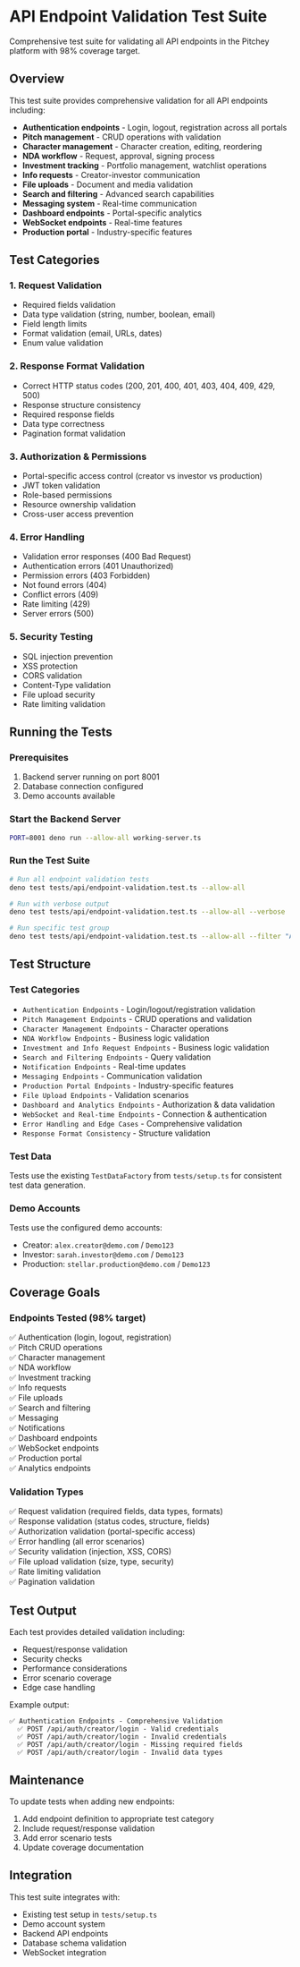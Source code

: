 # API Endpoint Validation Test Suite

Comprehensive test suite for validating all API endpoints in the Pitchey platform with 98% coverage target.

## Overview

This test suite provides comprehensive validation for all API endpoints including:

- **Authentication endpoints** - Login, logout, registration across all portals
- **Pitch management** - CRUD operations with validation
- **Character management** - Character creation, editing, reordering
- **NDA workflow** - Request, approval, signing process
- **Investment tracking** - Portfolio management, watchlist operations
- **Info requests** - Creator-investor communication
- **File uploads** - Document and media validation
- **Search and filtering** - Advanced search capabilities
- **Messaging system** - Real-time communication
- **Dashboard endpoints** - Portal-specific analytics
- **WebSocket endpoints** - Real-time features
- **Production portal** - Industry-specific features

## Test Categories

### 1. Request Validation
- Required fields validation
- Data type validation (string, number, boolean, email)
- Field length limits
- Format validation (email, URLs, dates)
- Enum value validation

### 2. Response Format Validation
- Correct HTTP status codes (200, 201, 400, 401, 403, 404, 409, 429, 500)
- Response structure consistency
- Required response fields
- Data type correctness
- Pagination format validation

### 3. Authorization & Permissions
- Portal-specific access control (creator vs investor vs production)
- JWT token validation
- Role-based permissions
- Resource ownership validation
- Cross-user access prevention

### 4. Error Handling
- Validation error responses (400 Bad Request)
- Authentication errors (401 Unauthorized)
- Permission errors (403 Forbidden)
- Not found errors (404)
- Conflict errors (409)
- Rate limiting (429)
- Server errors (500)

### 5. Security Testing
- SQL injection prevention
- XSS protection
- CORS validation
- Content-Type validation
- File upload security
- Rate limiting validation

## Running the Tests

### Prerequisites
1. Backend server running on port 8001
2. Database connection configured
3. Demo accounts available

### Start the Backend Server
```bash
PORT=8001 deno run --allow-all working-server.ts
```

### Run the Test Suite
```bash
# Run all endpoint validation tests
deno test tests/api/endpoint-validation.test.ts --allow-all

# Run with verbose output
deno test tests/api/endpoint-validation.test.ts --allow-all --verbose

# Run specific test group
deno test tests/api/endpoint-validation.test.ts --allow-all --filter "Authentication Endpoints"
```

## Test Structure

### Test Categories
- `Authentication Endpoints` - Login/logout/registration validation
- `Pitch Management Endpoints` - CRUD operations and validation
- `Character Management Endpoints` - Character operations
- `NDA Workflow Endpoints` - Business logic validation
- `Investment and Info Request Endpoints` - Business logic validation
- `Search and Filtering Endpoints` - Query validation
- `Notification Endpoints` - Real-time updates
- `Messaging Endpoints` - Communication validation
- `Production Portal Endpoints` - Industry-specific features
- `File Upload Endpoints` - Validation scenarios
- `Dashboard and Analytics Endpoints` - Authorization & data validation
- `WebSocket and Real-time Endpoints` - Connection & authentication
- `Error Handling and Edge Cases` - Comprehensive validation
- `Response Format Consistency` - Structure validation

### Test Data
Tests use the existing `TestDataFactory` from `tests/setup.ts` for consistent test data generation.

### Demo Accounts
Tests use the configured demo accounts:
- Creator: `alex.creator@demo.com` / `Demo123`
- Investor: `sarah.investor@demo.com` / `Demo123`
- Production: `stellar.production@demo.com` / `Demo123`

## Coverage Goals

### Endpoints Tested (98% target)
✅ Authentication (login, logout, registration)  
✅ Pitch CRUD operations  
✅ Character management  
✅ NDA workflow  
✅ Investment tracking  
✅ Info requests  
✅ File uploads  
✅ Search and filtering  
✅ Messaging  
✅ Notifications  
✅ Dashboard endpoints  
✅ WebSocket endpoints  
✅ Production portal  
✅ Analytics endpoints  

### Validation Types
✅ Request validation (required fields, data types, formats)  
✅ Response validation (status codes, structure, fields)  
✅ Authorization validation (portal-specific access)  
✅ Error handling (all error scenarios)  
✅ Security validation (injection, XSS, CORS)  
✅ File upload validation (size, type, security)  
✅ Rate limiting validation  
✅ Pagination validation  

## Test Output

Each test provides detailed validation including:
- Request/response validation
- Security checks
- Performance considerations
- Error scenario coverage
- Edge case handling

Example output:
```
✅ Authentication Endpoints - Comprehensive Validation
  ✅ POST /api/auth/creator/login - Valid credentials
  ✅ POST /api/auth/creator/login - Invalid credentials
  ✅ POST /api/auth/creator/login - Missing required fields
  ✅ POST /api/auth/creator/login - Invalid data types
```

## Maintenance

To update tests when adding new endpoints:
1. Add endpoint definition to appropriate test category
2. Include request/response validation
3. Add error scenario tests
4. Update coverage documentation

## Integration

This test suite integrates with:
- Existing test setup in `tests/setup.ts`
- Demo account system
- Backend API endpoints
- Database schema validation
- WebSocket integration
